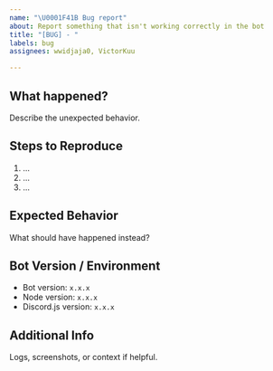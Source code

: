 ```yaml
---
name: "\U0001F41B Bug report"
about: Report something that isn't working correctly in the bot
title: "[BUG] - "
labels: bug
assignees: wwidjaja0, VictorKuu

---
```


## What happened?

Describe the unexpected behavior.

## Steps to Reproduce

1. ...
2. ...
3. ...

## Expected Behavior

What should have happened instead?

## Bot Version / Environment

- Bot version: `x.x.x`
- Node version: `x.x.x`
- Discord.js version: `x.x.x`

## Additional Info

Logs, screenshots, or context if helpful.
